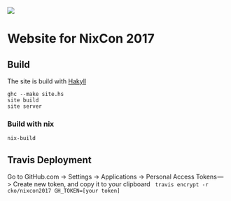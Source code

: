 <a href="https://travis-ci.org/cko/nixcon2017"><img src="https://travis-ci.org/cko/nixcon2017.svg?branch=master"></a>

# Website for NixCon 2017

## Build
The site is build with [Hakyll](https://jaspervdj.be/hakyll/)

    ghc --make site.hs
    site build
    site server

### Build with nix

    nix-build

## Travis Deployment

Go to GitHub.com -> Settings -> Applications -> Personal Access Tokens — > Create new token, and copy it to your clipboard
` travis encrypt -r cko/nixcon2017 GH_TOKEN=[your token]`

